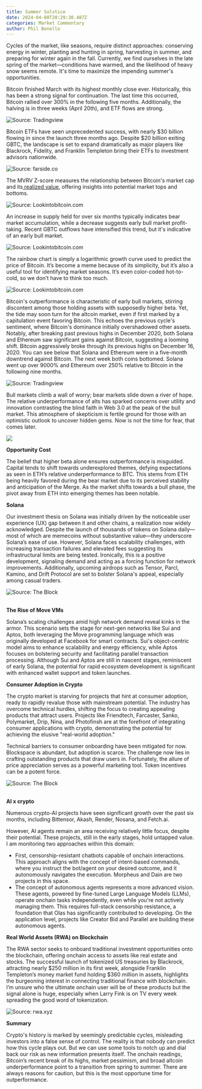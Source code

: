 ```yaml
---
title: Summer Solstice
date: 2024-04-08T20:29:30.487Z
categories: Market Commentary
author: Phil Bonello
---
```

Cycles of the market, like seasons, require distinct approaches: conserving energy in winter, planting and hunting in spring, harvesting in summer, and preparing for winter again in the fall. Currently, we find ourselves in the late spring of the market—conditions have warmed, and the likelihood of heavy snow seems remote. It's time to maximize the impending summer's opportunities.

Bitcoin finished March with its highest monthly close ever. Historically, this has been a strong signal for continuation. The last time this occurred, Bitcoin rallied over 300% in the following five months. Additionally, the halving is in three weeks (April 20th), and ETF flows are strong.

![Source: Tradingview](https://lh7-us.googleusercontent.com/wlZBquVGV87aEB5vs_HDK0Vn1D6ckbtciuyo-9McOIR8qFZlv8xNdS4GXWOKq7tvA5RC_8cy7IcbQm3O3sQ3YTxp9ANGACq1-BcsSLqxKFkeaSt7K5gScQNPFnJFZcKqlIO1Lulq5Mm8z8wyUgB2NZQ)

Bitcoin ETFs have seen unprecedented success, with nearly $30 billion flowing in since the launch three months ago. Despite $20 billion exiting GBTC, the landscape is set to expand dramatically as major players like Blackrock, Fidelity, and Franklin Templeton bring their ETFs to investment advisors nationwide.

![Source: farside.co](https://lh7-us.googleusercontent.com/2gehRkwtF0q-3zFgCb7bwS1nxjVDGNpNYneppEYOMJ3bihlCYpBwlt3j51fR2c9yutdHGNEspyrGBBj7dfKT6_jep7gGETD8mtFeeLWPLCA1ebGbBX0JQDXgP4ljdHQ7dUdM_Juh-QMO2R7U4xP7ids)

The MVRV Z-score measures the relationship between Bitcoin's market cap and its[ realized value](https://www.lookintobitcoin.com/charts/realized-price/#:~:text=Bitcoin%20Realized%20Price%20is%20the,number%20of%20bitcoins%20in%20circulation.), offering insights into potential market tops and bottoms.

![Source: Lookintobitcoin.com](https://lh7-us.googleusercontent.com/dsYAXGkLjqK698Gk88sAxo5pcRmLHJSUZh2g3aXL0RefyjWBRXVYWYDLZ7Tw9WqFnbMywJFkdDtxOh5kEyK_mjHwaykuBKgyMJAGF75e3SIYHyCHQ532j7SaMCv14lcs-RkW7PobT-dRSk1_gLdmbFE)

An increase in supply held for over six months typically indicates bear market accumulation, while a decrease suggests early bull market profit-taking. Recent GBTC outflows have intensified this trend, but it's indicative of an early bull market. 

![Source: Lookintobitcoin.com](https://lh7-us.googleusercontent.com/4jkEV3sDQxZafTmivbwpFwVxt5d1gdbuiwPSXfmWWcRb9CpUZA09R28Q2QdVg2KzQWmBIiy7bbxtn5JzKmmcqLEF6MNXpPa5zXyX4NB62uwVj4UIdjLzcOKsmYV3Lv4Ps9ycrc-BkbHHSLw8l0S5cCA)

The rainbow chart is simply a logarithmic growth curve used to predict the price of Bitcoin. It’s become a meme because of its simplicity, but it’s also a useful tool for identifying market seasons. It’s even color-coded hot-to-cold, so we don’t have to think too much. 

![Source: Lookintobitcoin.com](https://lh7-us.googleusercontent.com/-KUGcHtxz4yXMgy9KAJzGe3AaPaupYsNFe20RuqwEXgvClRyFBggdGMDdN8_bpGkI86q1f7adm6fZ5dM6KzIbG_AHwaUGyZzlw3Or-V4nK7V07ZIzQmIl35YuuAYWqS6sbh3EklYNvgKIyoIVsMspqE)

Bitcoin's outperformance is characteristic of early bull markets, stirring discontent among those holding assets with supposedly higher beta. Yet, the tide may soon turn for the altcoin market, even if first marked by a capitulation event favoring Bitcoin. This echoes the previous cycle's sentiment, where Bitcoin's dominance initially overshadowed other assets. Notably, after breaking past previous highs in December 2020, both Solana and Ethereum saw significant gains against Bitcoin, suggesting a looming shift. Bitcoin aggressively broke through its previous highs on December 16, 2020. You can see below that Solana and Ethereum were in a five-month downtrend against Bitcoin. The next week both coins bottomed. Solana went up over 9000% and Ethereum over 250% relative to Bitcoin in the following nine months. 

![Source: Tradingview](https://lh7-us.googleusercontent.com/BM9uECUaNDsCD4eDLg62yDvCZ-FkIXiz8mZQ7RM_fQhJpnEzpAJuohqSTRLqimhUdFRbYWgWi_zFQ1xCsLyjB2ca6oVPcrZAJpNfJVGDh3O33D2IhfolY-Kb5n8L2g4m_niT3FX7U6_UsdoAtl7NVhQ)

Bull markets climb a wall of worry; bear markets slide down a river of hope. The relative underperformance of alts has sparked concerns over utility and innovation contrasting the blind faith in Web 3.0 at the peak of the bull market. This atmosphere of skepticism is fertile ground for those with an optimistic outlook to uncover hidden gems. Now is not the time for fear, that comes later. 

![](https://lh7-us.googleusercontent.com/lB2eowszXkeLVPI4f5MxpWxASu1JFvwxkoqHzd7CIXH1jtNBBox9o_PAyXEwr5gvLgzTQoDVIweiK6zF2ec5JPxaUT224azmlIAiBlKnlB80e4Tjv37IrxO4B6EvDC73mUu_1QAPxfh98q3pEkeQq0o)

**Opportunity Cost**

The belief that higher beta alone ensures outperformance is misguided. Capital tends to shift towards underexplored themes, defying expectations as seen in ETH’s relative underperformance to BTC. This stems from ETH being heavily favored during the bear market due to its perceived stability and anticipation of the Merge. As the market shifts towards a bull phase, the pivot away from ETH into emerging themes has been notable.

**Solana** 

Our investment thesis on Solana was initially driven by the noticeable user experience (UX) gap between it and other chains, a realization now widely acknowledged. Despite the launch of thousands of tokens on Solana daily—most of which are memecoins without substantive value—they underscore Solana’s ease of use. However, Solana faces scalability challenges, with increasing transaction failures and elevated fees suggesting its infrastructural limits are being tested. Ironically, this is a positive development, signaling demand and acting as a forcing function for network improvements. Additionally, upcoming airdrops such as Tensor, Parcl, Kamino, and Drift Protocol are set to bolster Solana's appeal, especially among casual traders.

![Source: The Block](https://lh7-us.googleusercontent.com/K9Lb1DIsc9yMlfOPHcdjksSHFhBW58s1s6zN1u1q3afdQximTS2PK2R4YS_AOeNBO6IfJVWoKPS-Meg4Pbf_os74Wg9VzcLcOvTiHn5i1gXVG2tXJuwcRfVKIDAf-rbq_QGan2Da_LSvEzJaMliBrS0)

**\
The Rise of Move VMs**

Solana’s scaling challenges amid high network demand reveal kinks in the armor. This scenario sets the stage for next-gen networks like Sui and Aptos, both leveraging the Move programming language which was originally developed at Facebook for smart contracts. Sui's object-centric model aims to enhance scalability and energy efficiency, while Aptos focuses on bolstering security and facilitating parallel transaction processing. Although Sui and Aptos are still in nascent stages, reminiscent of early Solana, the potential for rapid ecosystem development is significant with enhanced wallet support and token launches.

**Consumer Adoption in Crypto**

The crypto market is starving for projects that hint at consumer adoption, ready to rapidly revalue those with mainstream potential. The industry has overcome technical hurdles, shifting the focus to creating appealing products that attract users. Projects like Friendtech, Farcaster, Sanko, Polymarket, Drip, Nina, and Photofinsh are at the forefront of integrating consumer applications with crypto, demonstrating the potential for achieving the elusive "real-world adoption." 

Technical barriers to consumer onboarding have been mitigated for now. Blockspace is abundant, but adoption is scarce. The challenge now lies in crafting outstanding products that draw users in. Fortunately, the allure of price appreciation serves as a powerful marketing tool. Token incentives can be a potent force. 

![Source: The Block](https://lh7-us.googleusercontent.com/XbigeyQCqU7j1wlcu7zePONOTeBdX10SGXwzJZnhDajh-JtJI0mB_Jk4I2vEQlpfvhCynIR4NTZ6HOgxI4qodUhzaoQB0F9igYbNciRoa64mTvw5xVA2-XOSSJNcIcArqj4loHRRhb1ap1UJYxLdkaA)

**\
AI x crypto**

Numerous crypto-AI projects have seen significant growth over the past six months, including Bittensor, Akash, Render, Nosana, and Fetch.ai.

However, AI agents remain an area receiving relatively little focus, despite their potential. These projects, still in the early stages, hold untapped value. I am monitoring two approaches within this domain:

* First, censorship-resistant chatbots capable of onchain interactions. This approach aligns with the concept of intent-based commands, where you instruct the bot/agent on your desired outcome, and it autonomously navigates the execution. Morpheus and Dain are two projects in this space.
* The concept of autonomous agents represents a more advanced vision. These agents, powered by fine-tuned Large Language Models (LLMs), operate onchain tasks independently, even while you're not actively managing them. This requires full-stack censorship resistance, a foundation that Olas has significantly contributed to developing. On the application level, projects like Creator Bid and Parallel are building these autonomous agents.

**Real World Assets (RWA) on Blockchain**

The RWA sector seeks to onboard traditional investment opportunities onto the blockchain, offering onchain access to assets like real estate and stocks. The successful launch of tokenized US treasuries by Blackrock, attracting nearly $250 million in its first week, alongside Franklin Templeton’s money market fund holding $360 million in assets, highlights the burgeoning interest in connecting traditional finance with blockchain. I’m unsure who the ultimate onchain user will be of these products but the signal alone is huge, especially when Larry Fink is on TV every week spreading the good word of tokenization. 

![Source: rwa.xyz](https://lh7-us.googleusercontent.com/VIRUOe4GRTijeFmz9VK2qWapfoMs9fGZ0KAH73Of4go9iXuZUJ8tKfZGEk_TtuYW6Kv-FiRtDLfi0ztqfrQWMyuOVLKJmFjNYVaA0HsMQduhhvbugmZAC3bnCYzjnlb-KcZtT9bUaVK6rVdFKdJC9ls)

**Summary**

Crypto's history is marked by seemingly predictable cycles, misleading investors into a false sense of control. The reality is that nobody can predict how this cycle plays out. But we can use some tools to notch up and dial back our risk as new information presents itself. The onchain readings, Bitcoin’s recent break of its highs, market pessimism, and broad altcoin underperformance point to a transition from spring to summer. There are always reasons for caution, but this is the most opportune time for outperformance.